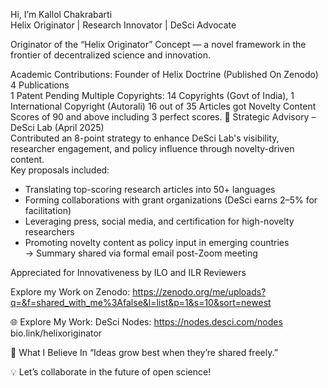  Hi, I’m Kallol Chakrabarti  
 Helix Originator | Research Innovator | DeSci Advocate

Originator of the “Helix Originator” Concept — a novel framework in the frontier of decentralized science and innovation.

Academic Contributions:
Founder of Helix Doctrine (Published On Zenodo)
4 Publications  
1 Patent  Pending
 Multiple Copyrights: 14 Copyrights (Govt of India), 1 International Copyright (Autorali) 
 16 out of 35 Articles got Novelty Content Scores of 90 and above including 3 perfect scores.
 🧠 Strategic Advisory – DeSci Lab (April 2025)  
Contributed an 8-point strategy to enhance DeSci Lab's visibility, researcher engagement, and policy influence through novelty-driven content.  
Key proposals included:
- Translating top-scoring research articles into 50+ languages
- Forming collaborations with grant organizations (DeSci earns 2–5% for facilitation)
- Leveraging press, social media, and certification for high-novelty researchers
- Promoting novelty content as policy input in emerging countries  
→ Summary shared via formal email post-Zoom meeting

Appreciated for Innovativeness by ILO and ILR Reviewers

 
Explore my Work  on Zenodo: https://zenodo.org/me/uploads?q=&f=shared_with_me%3Afalse&l=list&p=1&s=10&sort=newest 

🌐 Explore My Work:
DeSci Nodes: https://nodes.desci.com/nodes 
bio.link/helixoriginator 

🌱 What I Believe In 
 “Ideas grow best when they’re shared freely.”

💡 Let’s collaborate in the future of open science!

